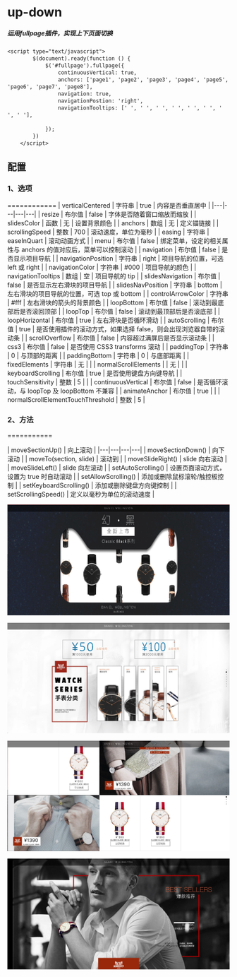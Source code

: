 up-down
============
##### 运用fullpage插件，实现上下页面切换


```
<script type="text/javascript">
        $(document).ready(function () {
            $('#fullpage').fullpage({
                continuousVertical: true,
                anchors: ['page1', 'page2', 'page3', 'page4', 'page5', 'page6', 'page7', 'page8'],
                navigation: true,
                navigationPostion: 'right',
                navigationTooltips: [' ', ' ', ' ', ' ', ' ', ' ', ' ', ' '],

            });
        })
    </script>
```
## 配置

### 1、选项
============
| verticalCentered | 字符串 | true | 内容是否垂直居中 |
|---|---|---|---|
| resize | 布尔值 | false | 字体是否随着窗口缩放而缩放 |
| slidesColor | 函数 | 无 | 设置背景颜色 |
| anchors | 数组 | 无 | 定义锚链接 |
| scrollingSpeed | 整数 | 700 | 滚动速度，单位为毫秒 |
| easing | 字符串 | easeInQuart | 滚动动画方式 |
| menu | 布尔值 | false | 绑定菜单，设定的相关属性与 anchors 的值对应后，菜单可以控制滚动 |
| navigation | 布尔值 | false | 是否显示项目导航 |
| navigationPosition | 字符串 | right | 项目导航的位置，可选 left 或 right |
| navigationColor | 字符串 | #000 | 项目导航的颜色 |
| navigationTooltips | 数组 | 空 | 项目导航的 tip |
| slidesNavigation | 布尔值 | false | 是否显示左右滑块的项目导航 |
| slidesNavPosition | 字符串 | bottom | 左右滑块的项目导航的位置，可选 top 或 bottom |
| controlArrowColor | 字符串 | #fff | 左右滑块的箭头的背景颜色 |
| loopBottom | 布尔值 | false | 滚动到最底部后是否滚回顶部 |
| loopTop | 布尔值 | false | 滚动到最顶部后是否滚底部 |
| loopHorizontal | 布尔值 | true | 左右滑块是否循环滑动 |
| autoScrolling | 布尔值 | true | 是否使用插件的滚动方式，如果选择 false，则会出现浏览器自带的滚动条 |
| scrollOverflow | 布尔值 | false | 内容超过满屏后是否显示滚动条 |
| css3 | 布尔值 | false | 是否使用 CSS3 transforms 滚动 |
| paddingTop | 字符串 | 0 | 与顶部的距离 |
| paddingBottom | 字符串 | 0 | 与底部距离 |
| fixedElements | 字符串 | 无 |  |
| normalScrollElements |  | 无 |  |
| keyboardScrolling | 布尔值 | true | 是否使用键盘方向键导航 |
| touchSensitivity | 整数 | 5 |  |
| continuousVertical | 布尔值 | false | 是否循环滚动，与 loopTop 及 loopBottom 不兼容 |
| animateAnchor | 布尔值 | true |  |
| normalScrollElementTouchThreshold | 整数 | 5 |

### 2、方法
===========

| moveSectionUp() | 向上滚动 |
|---|---|---|---|
| moveSectionDown() | 向下滚动 |
| moveTo(section, slide) | 滚动到 |
| moveSlideRight() | slide 向右滚动 |
| moveSlideLeft() | slide 向左滚动 |
| setAutoScrolling() | 设置页面滚动方式，设置为 true 时自动滚动 |
| setAllowScrolling() | 添加或删除鼠标滚轮/触控板控制 |
| setKeyboardScrolling() | 添加或删除键盘方向键控制 |
| setScrollingSpeed() | 定义以毫秒为单位的滚动速度 |


![BBECC512-C4F1-4251-BFDA-C9DAB020C5D4](BBECC512-C4F1-4251-BFDA-C9DAB020C5D4.png)

![E10B7C87-A4BC-4DB3-BCA1-53FFE87DF663](E10B7C87-A4BC-4DB3-BCA1-53FFE87DF663.png)

![6F42395F-D976-4505-8B06-97D3DA898A68](6F42395F-D976-4505-8B06-97D3DA898A68.png)

![E5DB5E45-EF7D-41BA-B510-7C8E7D90C2F9](E5DB5E45-EF7D-41BA-B510-7C8E7D90C2F9.png)
